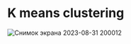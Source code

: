 # K means clustering 
![Снимок экрана 2023-08-31 200012](https://github.com/sharbat/ML1/assets/70594848/385c7c70-671c-4988-9ac8-a7cda32bacfe)
